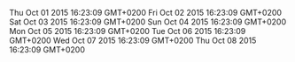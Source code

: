 Thu Oct 01 2015 16:23:09 GMT+0200
Fri Oct 02 2015 16:23:09 GMT+0200
Sat Oct 03 2015 16:23:09 GMT+0200
Sun Oct 04 2015 16:23:09 GMT+0200
Mon Oct 05 2015 16:23:09 GMT+0200
Tue Oct 06 2015 16:23:09 GMT+0200
Wed Oct 07 2015 16:23:09 GMT+0200
Thu Oct 08 2015 16:23:09 GMT+0200
